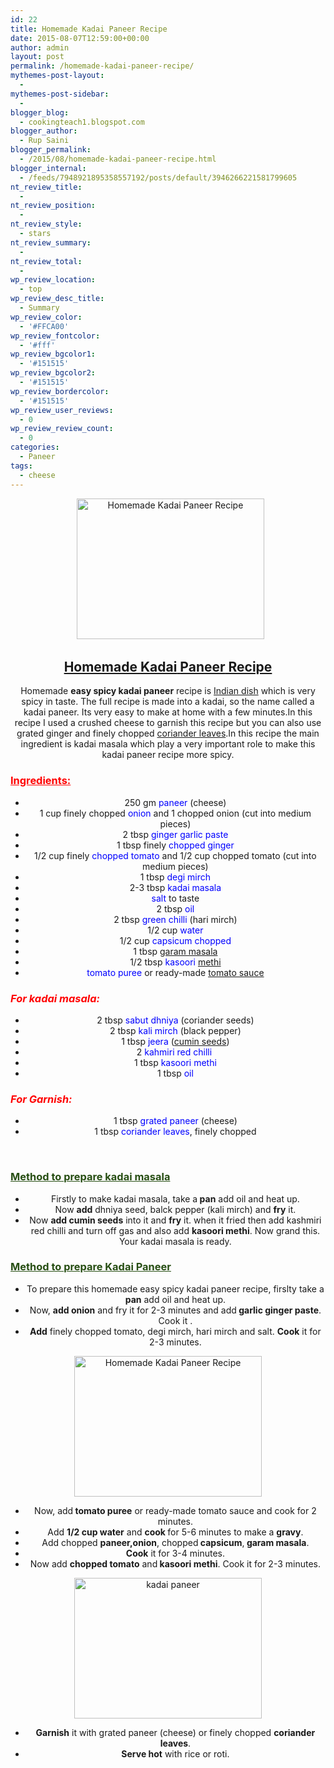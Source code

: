 ```yaml
---
id: 22
title: Homemade Kadai Paneer Recipe
date: 2015-08-07T12:59:00+00:00
author: admin
layout: post
permalink: /homemade-kadai-paneer-recipe/
mythemes-post-layout:
  - 
mythemes-post-sidebar:
  - 
blogger_blog:
  - cookingteach1.blogspot.com
blogger_author:
  - Rup Saini
blogger_permalink:
  - /2015/08/homemade-kadai-paneer-recipe.html
blogger_internal:
  - /feeds/7948921895358557192/posts/default/3946266221581799605
nt_review_title:
  - 
nt_review_position:
  - 
nt_review_style:
  - stars
nt_review_summary:
  - 
nt_review_total:
  - 
wp_review_location:
  - top
wp_review_desc_title:
  - Summary
wp_review_color:
  - '#FFCA00'
wp_review_fontcolor:
  - '#fff'
wp_review_bgcolor1:
  - '#151515'
wp_review_bgcolor2:
  - '#151515'
wp_review_bordercolor:
  - '#151515'
wp_review_user_reviews:
  - 0
wp_review_review_count:
  - 0
categories:
  - Paneer
tags:
  - cheese
---
```

<div dir="ltr" style="text-align: left;">
  <div style="clear: both; text-align: center;">
      <img class="alignnone size-medium wp-image-281" src="http://cookingteach.com/wp-content/uploads/2015/08/2015-08-01-21.06.51-300x225.jpg" alt="Homemade Kadai Paneer Recipe" width="300" height="225" srcset="http://cookingteach.com/wp-content/uploads/2015/08/2015-08-01-21.06.51-300x225.jpg 300w, http://cookingteach.com/wp-content/uploads/2015/08/2015-08-01-21.06.51-768x576.jpg 768w, http://cookingteach.com/wp-content/uploads/2015/08/2015-08-01-21.06.51-1024x768.jpg 1024w, http://cookingteach.com/wp-content/uploads/2015/08/2015-08-01-21.06.51-320x240.jpg 320w" sizes="(max-width: 300px) 100vw, 300px" />
  </p>
  
  <h2>
    <span style="text-decoration: underline;">Homemade <a class="zem_slink" title="Karahi" href="http://en.wikipedia.org/wiki/Karahi" target="_blank" rel="wikipedia">Kadai</a> <a class="zem_slink" title="Paneer" href="http://en.wikipedia.org/wiki/Paneer" target="_blank" rel="wikipedia">Paneer</a> Recipe</span>
  </h2>
  
  <p>
    Homemade <b>easy spicy kadai paneer</b> recipe is <a class="zem_slink" title="Indian cuisine" href="http://en.wikipedia.org/wiki/Indian_cuisine" target="_blank" rel="wikipedia">Indian dish</a> which is very spicy in taste. The full recipe is made into a kadai, so the name called a kadai paneer. Its very easy to make at home with a few minutes.In this recipe I used a crushed cheese to garnish this recipe but you can also use grated ginger and finely chopped <a class="zem_slink" title="Coriander" href="http://en.wikipedia.org/wiki/Coriander" target="_blank" rel="wikipedia">coriander leaves</a>.In this recipe the main ingredient is kadai masala which play a very important role to make this kadai paneer recipe more spicy.
  </p>
  
  <h3 style="text-align: left;">
    <span style="color: red;"><u>Ingredients: </u></span>
  </h3>
  
  <ul>
    <li>
      250 gm <span style="color: blue;">paneer</span> (cheese)
    </li>
    <li>
      1 cup finely chopped<span style="color: blue;"> onion</span> and 1 chopped onion (cut into medium pieces)
    </li>
    <li>
      2 tbsp <span style="color: blue;">ginger garlic paste</span>
    </li>
    <li>
      1 tbsp finely <span style="color: blue;">chopped ginger</span>
    </li>
    <li>
      1/2 cup finely <span style="color: blue;">chopped tomato</span> and 1/2 cup chopped tomato (cut into medium pieces)
    </li>
    <li>
      1 tbsp <span style="color: blue;">degi mirch</span>
    </li>
    <li>
      2-3 tbsp <span style="color: blue;">kadai masala</span>
    </li>
    <li>
      <span style="color: blue;">salt</span> to taste
    </li>
    <li>
      2 tbsp <span style="color: blue;">oil</span>
    </li>
    <li>
      2 tbsp <span style="color: blue;">green chilli</span> (hari mirch)
    </li>
    <li>
      1/2 cup<span style="color: blue;"> water</span>
    </li>
    <li>
      1/2 cup <span style="color: blue;">capsicum chopped</span>
    </li>
    <li>
      1 tbsp <span style="color: blue;"><a class="zem_slink" title="Garam masala" href="http://en.wikipedia.org/wiki/Garam_masala" target="_blank" rel="wikipedia">garam masala</a></span>
    </li>
    <li>
      1/2 tbsp <span style="color: blue;">kasoori <a class="zem_slink" title="Fenugreek" href="http://en.wikipedia.org/wiki/Fenugreek" target="_blank" rel="wikipedia">methi</a></span>
    </li>
    <li>
      <span style="color: blue;">tomato puree</span> or ready-made <a class="zem_slink" title="Tomato sauce" href="http://en.wikipedia.org/wiki/Tomato_sauce" target="_blank" rel="wikipedia">tomato sauce</a>
    </li>
  </ul>
  
  <h3 style="text-align: left;">
    <i><span style="color: red;">For kadai masala: </span></i>
  </h3>
  
  <ul>
    <li>
      2 tbsp <span style="color: blue;">sabut dhniya</span> (coriander seeds)
    </li>
    <li>
      2 tbsp<span style="color: blue;"> kali mirch</span> (black pepper)
    </li>
    <li>
      1 tbsp <span style="color: blue;">jeera </span>(<a class="zem_slink" title="Cumin" href="http://en.wikipedia.org/wiki/Cumin" target="_blank" rel="wikipedia">cumin seeds</a>)
    </li>
    <li>
      2 <span style="color: blue;">kahmiri</span> <span style="color: blue;">red chilli </span>
    </li>
    <li>
      1 tbsp <span style="color: blue;">kasoori methi</span>
    </li>
    <li>
      1 tbsp <span style="color: blue;">oil</span>
    </li>
  </ul>
  
  <h3 style="text-align: left;">
    <i><span style="color: red;">For Garnish: </span></i>
  </h3>
  
  <ul>
    <li>
      1 tbsp <span style="color: blue;">grated paneer</span> (cheese)
    </li>
    <li>
      1 tbsp <span style="color: blue;">coriander leaves</span>, finely chopped
    </li>
  </ul>
  
  <p>
    &nbsp;
  </p>
  
  <h3 style="text-align: left;">
    <span style="color: #274e13;"><u>Method to prepare kadai masala </u></span>
  </h3>
  
  <ul>
    <li>
      Firstly to make kadai masala, take a<b> pan</b> add oil and heat up.
    </li>
    <li>
      Now <b>add</b> dhniya seed, balck pepper (kali mirch) and <b>fry</b> it.
    </li>
    <li>
      Now <b>add cumin seeds</b> into it and <b>fry</b> it. when it fried then add kashmiri red chilli and turn off gas and also add <b>kasoori methi</b>. Now grand this. Your kadai masala is ready.
    </li>
  </ul>
  
  <h3 style="text-align: left;">
    <span style="color: #274e13;"><u>Method to prepare Kadai Paneer </u></span>
  </h3>
  
  <ul>
    <li>
      To prepare this homemade easy spicy kadai paneer recipe, firslty take a <b>pan</b> add oil and heat up.
    </li>
    <li>
      Now, <b>add onion</b> and fry it for 2-3 minutes and add<b> garlic ginger paste</b>. Cook it .
    </li>
    <li>
      <b>Add</b> finely chopped tomato, degi mirch, hari mirch and salt. <b>Cook</b> it for 2-3 minutes.
    </li>
  </ul>
  
  <p>
    <img class="size-medium wp-image-283 aligncenter" src="http://cookingteach.com/wp-content/uploads/2015/08/2015-08-01-16.43.04-300x225.jpg" alt="Homemade Kadai Paneer Recipe" width="300" height="225" srcset="http://cookingteach.com/wp-content/uploads/2015/08/2015-08-01-16.43.04-300x225.jpg 300w, http://cookingteach.com/wp-content/uploads/2015/08/2015-08-01-16.43.04-768x576.jpg 768w, http://cookingteach.com/wp-content/uploads/2015/08/2015-08-01-16.43.04-1024x768.jpg 1024w, http://cookingteach.com/wp-content/uploads/2015/08/2015-08-01-16.43.04-320x240.jpg 320w" sizes="(max-width: 300px) 100vw, 300px" />
  </p>
  
  <div style="clear: both; text-align: center;">
  </p>
  
  <ul>
    <li>
      Now, add<b> tomato puree</b> or ready-made tomato sauce and cook for 2 minutes.
    </li>
    <li>
      Add <b>1/2 cup water</b> and <b>cook </b>for 5-6 minutes to make a <b>gravy</b>.
    </li>
    <li>
      Add chopped <b>paneer,onion</b>, chopped<b> capsicum</b>,<b> garam masala</b>.
    </li>
    <li>
      <b>Cook</b> it for 3-4 minutes.
    </li>
    <li>
      Now add <b>chopped tomato</b> and<b> kasoori methi</b>. Cook it for 2-3 minutes.
    </li>
  </ul>
  
  <p>
    <img class="size-medium wp-image-285 aligncenter" src="http://cookingteach.com/wp-content/uploads/2015/08/2015-08-01-16.59.48-300x225.jpg" alt="kadai paneer" width="300" height="225" srcset="http://cookingteach.com/wp-content/uploads/2015/08/2015-08-01-16.59.48-300x225.jpg 300w, http://cookingteach.com/wp-content/uploads/2015/08/2015-08-01-16.59.48-768x576.jpg 768w, http://cookingteach.com/wp-content/uploads/2015/08/2015-08-01-16.59.48-1024x768.jpg 1024w, http://cookingteach.com/wp-content/uploads/2015/08/2015-08-01-16.59.48-320x240.jpg 320w" sizes="(max-width: 300px) 100vw, 300px" />
  </p>
  
  <div style="clear: both; text-align: center;">
  </p>
  
  <ul>
    <li>
      <b>Garnish</b> it with grated paneer (cheese) or finely chopped <b>coriander leaves</b>.
    </li>
    <li>
      <b>Serve hot</b> with rice or roti.
    </li>
  </ul>
</p>